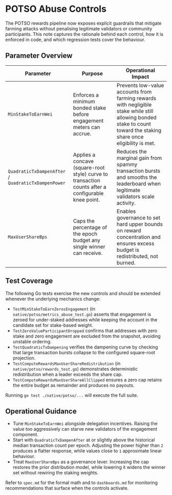 # POTSO Abuse Controls

The POTSO rewards pipeline now exposes explicit guardrails that mitigate farming
attacks without penalising legitimate validators or community participants. This
note captures the rationale behind each control, how it is enforced in code, and
which regression tests cover the behaviour.

## Parameter Overview

| Parameter | Purpose | Operational Impact |
|-----------|---------|--------------------|
| `MinStakeToEarnWei` | Enforces a minimum bonded stake before engagement meters can accrue. | Prevents low-value accounts from farming rewards with negligible stake while still allowing bonded stake to count toward the staking share once eligibility is met. |
| `QuadraticTxDampenAfter` / `QuadraticTxDampenPower` | Applies a concave (square-root style) curve to transaction counts after a configurable knee point. | Reduces the marginal gain from spammy transaction bursts and smooths the leaderboard when legitimate validators scale activity. |
| `MaxUserShareBps` | Caps the percentage of the epoch budget any single winner can receive. | Enables governance to set hard upper bounds on reward concentration and ensures excess budget is redistributed, not burned. |

## Test Coverage

The following Go tests exercise the new controls and should be extended whenever
the underlying mechanics change:

- `TestMinStakeToEarnZerosEngagement` (in `native/potso/metrics_abuse_test.go`)
  asserts that engagement is zeroed for under-staked addresses while keeping the
  account in the candidate set for stake-based weight.
- `TestZeroValueParticipantDropped` confirms that addresses with zero stake and
  zero engagement are excluded from the snapshot, avoiding unstable ordering.
- `TestQuadraticTxDampening` verifies the dampening curve by checking that large
  transaction bursts collapse to the configured square-root projection.
- `TestComputeRewardsMaxUserShareRedistribution` (in `native/potso/rewards_test.go`)
  demonstrates deterministic redistribution when a leader exceeds the share cap.
- `TestComputeRewardsMaxUserShareAllClipped` ensures a zero cap retains the
  entire budget as remainder and produces no payouts.

Running `go test ./native/potso/...` will execute the full suite.

## Operational Guidance

- Tune `MinStakeToEarnWei` alongside delegation incentives. Raising the value
  too aggressively can starve new validators of the engagement component.
- Start with `QuadraticTxDampenAfter` at or slightly above the historical median
  transaction count per epoch. Adjusting the power higher than `2` produces a
  flatter response, while values close to `1` approximate linear behaviour.
- Treat `MaxUserShareBps` as a governance lever. Increasing the cap restores the
  prior distribution model, while lowering it widens the winner set without
  rewiring the staking weights.

Refer to `spec.md` for the formal math and to `dashboards.md` for monitoring
recommendations that surface when the controls activate.

